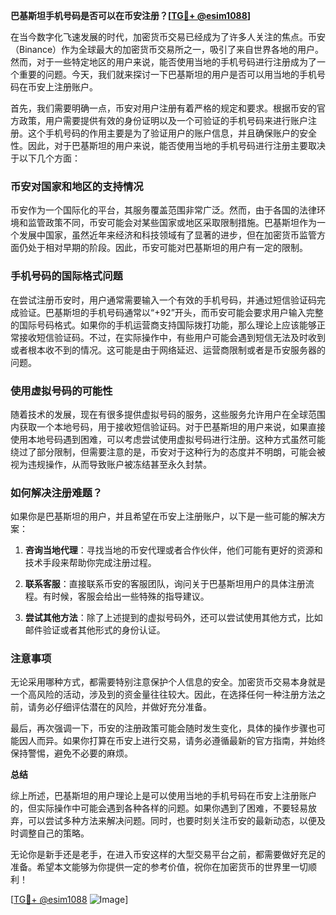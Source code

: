 **巴基斯坦手机号码是否可以在币安注册？[[TG💪+ @esim1088](https://t.me/s/esim1088)]**

在当今数字化飞速发展的时代，加密货币交易已经成为了许多人关注的焦点。币安（Binance）作为全球最大的加密货币交易所之一，吸引了来自世界各地的用户。然而，对于一些特定地区的用户来说，能否使用当地的手机号码进行注册成为了一个重要的问题。今天，我们就来探讨一下巴基斯坦的用户是否可以用当地的手机号码在币安上注册账户。

首先，我们需要明确一点，币安对用户注册有着严格的规定和要求。根据币安的官方政策，用户需要提供有效的身份证明以及一个可验证的手机号码来进行账户注册。这个手机号码的作用主要是为了验证用户的账户信息，并且确保账户的安全性。因此，对于巴基斯坦的用户来说，能否使用当地的手机号码进行注册主要取决于以下几个方面：

### 币安对国家和地区的支持情况

币安作为一个国际化的平台，其服务覆盖范围非常广泛。然而，由于各国的法律环境和监管政策不同，币安可能会对某些国家或地区采取限制措施。巴基斯坦作为一个发展中国家，虽然近年来经济和科技领域有了显著的进步，但在加密货币监管方面仍处于相对早期的阶段。因此，币安可能对巴基斯坦的用户有一定的限制。

### 手机号码的国际格式问题

在尝试注册币安时，用户通常需要输入一个有效的手机号码，并通过短信验证码完成验证。巴基斯坦的手机号码通常以“+92”开头，而币安可能会要求用户输入完整的国际号码格式。如果你的手机运营商支持国际拨打功能，那么理论上应该能够正常接收短信验证码。不过，在实际操作中，有些用户可能会遇到短信无法及时收到或者根本收不到的情况。这可能是由于网络延迟、运营商限制或者是币安服务器的问题。

### 使用虚拟号码的可能性

随着技术的发展，现在有很多提供虚拟号码的服务，这些服务允许用户在全球范围内获取一个本地号码，用于接收短信验证码。对于巴基斯坦的用户来说，如果直接使用本地号码遇到困难，可以考虑尝试使用虚拟号码进行注册。这种方式虽然可能绕过了部分限制，但需要注意的是，币安对于这种行为的态度并不明朗，可能会被视为违规操作，从而导致账户被冻结甚至永久封禁。

### 如何解决注册难题？

如果你是巴基斯坦的用户，并且希望在币安上注册账户，以下是一些可能的解决方案：

1. **咨询当地代理**：寻找当地的币安代理或者合作伙伴，他们可能有更好的资源和技术手段来帮助你完成注册过程。
   
2. **联系客服**：直接联系币安的客服团队，询问关于巴基斯坦用户的具体注册流程。有时候，客服会给出一些特殊的指导建议。

3. **尝试其他方法**：除了上述提到的虚拟号码外，还可以尝试使用其他方式，比如邮件验证或者其他形式的身份认证。

### 注意事项

无论采用哪种方式，都需要特别注意保护个人信息的安全。加密货币交易本身就是一个高风险的活动，涉及到的资金量往往较大。因此，在选择任何一种注册方法之前，请务必仔细评估潜在的风险，并做好充分准备。

最后，再次强调一下，币安的注册政策可能会随时发生变化，具体的操作步骤也可能因人而异。如果你打算在币安上进行交易，请务必遵循最新的官方指南，并始终保持警惕，避免不必要的麻烦。

**总结**

综上所述，巴基斯坦的用户理论上是可以使用当地的手机号码在币安上注册账户的，但实际操作中可能会遇到各种各样的问题。如果你遇到了困难，不要轻易放弃，可以尝试多种方法来解决问题。同时，也要时刻关注币安的最新动态，以便及时调整自己的策略。

无论你是新手还是老手，在进入币安这样的大型交易平台之前，都需要做好充足的准备。希望本文能够为你提供一定的参考价值，祝你在加密货币的世界里一切顺利！

[[TG💪+ @esim1088](https://t.me/s/esim1088) ![Image](https://i.postimg.cc/4NQfJmqS/Snipaste-2025-05-13-00-14-12.png)]